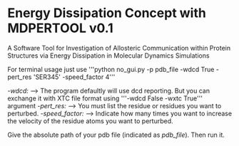 # Energy Dissipation Concept with MDPERTOOL v0.1

A Software Tool for Investigation of Allosteric Communication within Protein Structures via Energy Dissipation in Molecular Dynamics Simulations

For terminal usage just use '''python no_gui.py -p pdb_file -wdcd True -pert_res 'SER345' -speed_factor 4''' 

*-wdcd:* --> The program defaultly will use dcd reporting. But you can exchange it with XTC file format using '''-wdcd False -wxtc True''' argument
*-pert_res:* --> You must list the residue or residues you want to perturbed.
*-speed_factor:* --> Indicate how many times you want to increase the velocity of the residue atoms you want to perturbed.


                        

Give the absolute path of your pdb file (indicated as *pdb_file*). Then run it.
